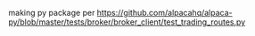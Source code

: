 making py package per https://github.com/alpacahq/alpaca-py/blob/master/tests/broker/broker_client/test_trading_routes.py
